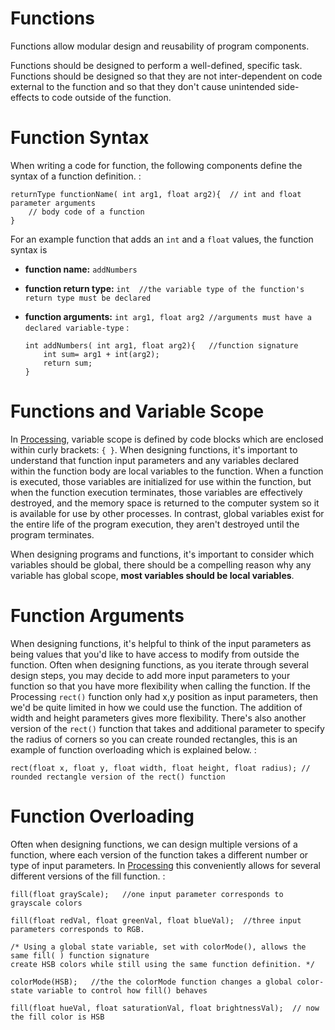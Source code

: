 Functions
==========

Functions allow modular design and reusability of program components.

Functions should be designed to perform a well-defined, specific task. Functions should be designed so that they are not inter-dependent on code external to the function and so that they don't cause unintended side-effects to code outside of the function.

Function Syntax
===============

When writing a code for function, the following components define the syntax of a function definition. :

    returnType functionName( int arg1, float arg2){  // int and float parameter arguments
        // body code of a function
    }

For an example function that adds an `int` and a `float` values, the function syntax is

-   **function name:** `addNumbers`
-   **function return type:** `int  //the variable type of the function's return type must be declared`
-   **function arguments:** `int arg1, float arg2 //arguments must have a declared variable-type` :

        int addNumbers( int arg1, float arg2){   //function signature
            int sum= arg1 + int(arg2);
            return sum;
        }

Functions and Variable Scope
============================

In [Processing](http://processing.org), variable scope is defined by code blocks which are enclosed within curly brackets: `{ }`. When designing functions, it's important to understand that function input parameters and any variables declared within the function body are local variables to the function. When a function is executed, those variables are initialized for use within the function, but when the function execution terminates, those variables are effectively destroyed, and the memory space is returned to the computer system so it is available for use by other processes. In contrast, global variables exist for the entire life of the program execution, they aren't destroyed until the program terminates.

When designing programs and functions, it's important to consider which variables should be global, there should be a compelling reason why any variable has global scope, **most variables should be local variables**.

Function Arguments
==================

When designing functions, it's helpful to think of the input parameters as being values that you'd like to have access to modify from outside the function. Often when designing functions, as you iterate through several design steps, you may decide to add more input parameters to your function so that you have more flexibility when calling the function. If the Processing `rect()` function only had x,y position as input parameters, then we'd be quite limited in how we could use the function. The addition of width and height parameters gives more flexibility. There's also another version of the `rect()` function that takes and additional parameter to specify the radius of corners so you can create rounded rectangles, this is an example of function overloading which is explained below. :

    rect(float x, float y, float width, float height, float radius); // rounded rectangle version of the rect() function

Function Overloading
====================

Often when designing functions, we can design multiple versions of a function, where each version of the function takes a different number or type of input parameters. In [Processing](http://processing.org) this conveniently allows for several different versions of the fill function. :

    fill(float grayScale);   //one input parameter corresponds to grayscale colors

    fill(float redVal, float greenVal, float blueVal);  //three input parameters corresponds to RGB.

    /* Using a global state variable, set with colorMode(), allows the same fill( ) function signature 
    create HSB colors while still using the same function definition. */

    colorMode(HSB);   //the the colorMode function changes a global color-state variable to control how fill() behaves

    fill(float hueVal, float saturationVal, float brightnessVal);  // now the fill color is HSB

